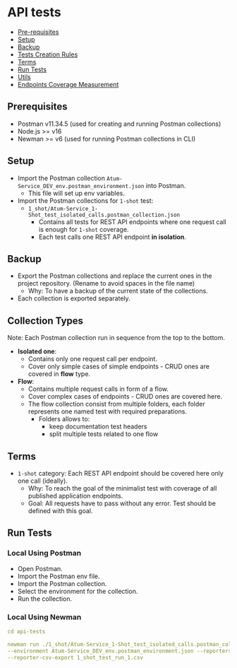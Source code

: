 # API tests

- [Pre-requisites](#prerequisites)
- [Setup](#setup)
- [Backup](#backup)
- [Tests Creation Rules](#tests-creation-rules)
- [Terms](#terms)
- [Run Tests](#run-tests)
- [Utils](#utils)
- [Endpoints Coverage Measurement](#endpoints-coverage-measurement)

## Prerequisites
- Postman v11.34.5 (used for creating and running Postman collections)
- Node.js >= v16
- Newman >= v6 (used for running Postman collections in CLI)

## Setup
- Import the Postman collection `Atum-Service_DEV_env.postman_environment.json` into Postman. 
  - This file will set up env variables.
- Import the Postman collections for `1-shot` test:
  - `1_shot/Atum-Service_1-Shot_test_isolated_calls.postman_collection.json`
    - Contains all tests for REST API endpoints where one request call is enough for `1-shot` coverage.
    - Each test calls one REST API endpoint **in isolation**.

## Backup
- Export the Postman collections and replace the current ones in the project repository. (Rename to avoid spaces in the file name)
  - Why: To have a backup of the current state of the collections.
- Each collection is exported separately.

## Collection Types
Note: Each Postman collection run in sequence from the top to the bottom.

- **Isolated one**:
  - Contains only one request call per endpoint.
  - Cover only simple cases of simple endpoints - CRUD ones are covered in **flow** type.
- **Flow**:
  - Contains multiple request calls in form of a flow.
  - Cover complex cases of endpoints - CRUD ones are covered here.
  - The flow collection consist from multiple folders, each folder represents one named test with required preparations.
    - Folders allows to:
      - keep documentation test headers
      - split multiple tests related to one flow

## Terms
- `1-shot` category: Each REST API endpoint should be covered here only one call (ideally).
  - Why: To reach the goal of the minimalist test with coverage of all published application endpoints.
  - Goal: All requests have to pass without any error. Test should be defined with this goal.

## Run Tests

### Local Using Postman
- Open Postman.
- Import the Postman env file.
- Import the Postman collection.
- Select the environment for the collection.
- Run the collection.

### Local Using Newman
```yaml
cd api-tests

newman run ./1_shot/Atum-Service_1-Shot_test_isolated_calls.postman_collection.json \
--environment Atum-Service_DEV_env.postman_environment.json --reporters cli,csv --insecure \
--reporter-csv-export 1_shot_test_run_1.csv
```
